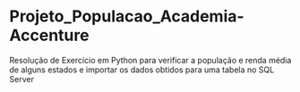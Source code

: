 # Projeto_Populacao_Academia-Accenture
Resolução de Exercício em Python para verificar a população e renda média de alguns estados e importar os dados obtidos para uma tabela no SQL Server
